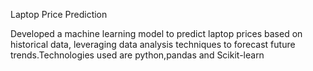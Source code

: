 Laptop Price Prediction

Developed a machine learning model to predict laptop prices based on historical data, leveraging data analysis techniques to forecast future trends.Technologies used are python,pandas and Scikit-learn
